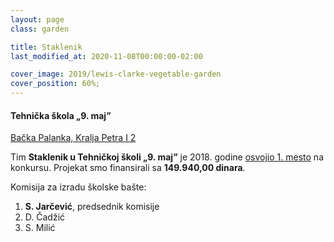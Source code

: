 ```yaml
---
layout: page
class: garden

title: Staklenik
last_modified_at: 2020-11-08T00:00:00-02:00

cover_image: 2019/lewis-clarke-vegetable-garden
cover_position: 60%;
---
```


#### Tehnička škola „9. maj”

[Bačka Palanka, Kralja Petra I 2](https://goo.gl/maps/fBB4NBKeC5r5DnTv8)

Tim **Staklenik u Tehničkoj školi „9. maj”** je 2018. godine
[osvojio 1. mesto](/projekti/2018/rezultati-konkursa-za-finansiranje-skolske-baste/)
na konkursu. Projekat smo finansirali sa **149.940,00 dinara**.

Komisija za izradu školske bašte:

1. **S. Jarčević**, predsednik komisije
2. D. Čadžić
3. S. Milić

